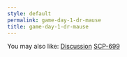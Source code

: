 ```yaml
---
style: default
permalink: game-day-1-dr-mause
title: game-day-1-dr-mause
---
```

You may also like:
[Discussion](http://scp-wiki.net/discussion)
[SCP-699](http://scp-wiki.net/scp-699)